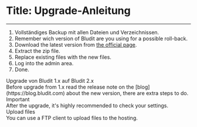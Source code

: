 # Title: Upgrade-Anleitung
<!-- Position: 4 -->
---
1. Vollständiges Backup mit allen Dateien und Verzeichnissen.
2. Remember wich version of Bludit are you using for a possible roll-back.
3. Download the latest version from [the official page](https://www.bludit.com).
4. Extract the zip file.
5. Replace existing files with the new files.
6. Log into the admin area.
7. Done.

<div class="note">
<div class="title">Upgrade von Bludit 1.x auf Bludit 2.x</div>
Before upgrade from 1.x read the release note on the [blog](https://blog.bludit.com) about the new version, there are extra steps to do.
</div>

<div class="note">
<div class="title">Important</div>
After the upgrade, it's highly recommended to check your settings.
</div>

<div class="note">
<div class="title">Upload files</div>
You can use a FTP client to upload files to the hosting.
</div>
